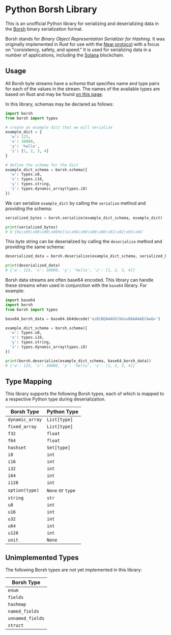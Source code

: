 # Python Borsh Library
This is an unofficial Python library for serializing and deserializing data in the [Borsh](https://borsh.io/) binary serialization format.

Borsh stands for *Binary Object Representation Serializer for Hashing.* It was originally implemented in Rust for use with the [Near protocol](https://near.org/) with a focus on "consistency, safety, and speed." It is used for serializing data in a number of applications, including the [Solana](https://solana.com) blockchain.

## Usage
All Borsh byte streams have a *schema* that specifies name and type pairs for each of the values in the stream. The names of the available types are based on Rust and may be found [on this page](https://borsh.io/#pills-specification).

In this library, schemas may be declared as follows:

```Python
import borsh
from borsh import types

# create an example dict that we will serialize
example_dict = {
  'w': 123,
  'x': 30000,
  'y': 'hello',
  'z': [1, 2, 3, 4]
}

# define the schema for the dict
example_dict_schema = borsh.schema({
  'w': types.u8,
  'x': types.i16,
  'y': types.string,
  'z': types.dynamic_array(types.i8)
})
```

We can serialize `example_dict` by calling the `serialize` method and providing the schema:

```Python
serialized_bytes = borsh.serialize(example_dict_schema, example_dict)

print(serialized_bytes)
# b'{0u\x05\x00\x00\x00hello\x04\x00\x00\x00\x01\x02\x03\x04'
```

This byte string can be deserialized by calling the `deserialize` method and providing the same schema:

```Python
deserialized_data = borsh.deserialize(example_dict_schema, serialized_bytes)

print(deserialized_data)
# {'w': 123, 'x': 30000, 'y': 'hello', 'z': [1, 2, 3, 4]}
```

Borsh data streams are often base64 encoded. This library can handle these streams when used in conjunction with the `base64` library. For example:

```Python
import base64
import borsh
from borsh import types

base64_borsh_data = base64.b64decode('ezB1BQAAAGhlbGxvBAAAAAECAwQ=')

example_dict_schema = borsh.schema({
  'w': types.u8,
  'x': types.i16,
  'y': types.string,
  'z': types.dynamic_array(types.i8)
})

print(borsh.deserialize(example_dict_schema, base64_borsh_data))
# {'w': 123, 'x': 30000, 'y': 'hello', 'z': [1, 2, 3, 4]}
```

## Type Mapping
This library supports the following Borsh types, each of which is mapped to a respective Python type during deserialization.

| Borsh Type      | Python Type      |
| --------------- | ---------------- |
| `dynamic_array` | `List[type]`     |
| `fixed_array`   | `List[type]`     |
| `f32`           | `float`          |
| `f64`           | `float`          |
| `hashset`       | `Set[type]`      |
| `i8`            | `int`            |
| `i16`           | `int`            |
| `i32`           | `int`            |
| `i64`           | `int`            |
| `i128`          | `int`            |
| `option(type)`  | `None` or `type` |
| `string`        | `str`            |
| `u8`            | `int`            |
| `u16`           | `int`            |
| `u32`           | `int`            |
| `u64`           | `int`            |
| `u128`          | `int`            |
| `unit`          | `None`           |

## Unimplemented Types
The following Borsh types are not yet implemented in this library:

| Borsh Type      |
| --------------- |
| `enum`          |
| `fields`        |
| `hashmap`       |
| `named_fields`  |
| `unnamed_fields`|
| `struct`        |